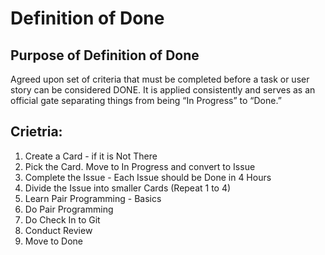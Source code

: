 # Definition of Done

## Purpose of Definition of Done

Agreed upon set of criteria that must be completed before a task or user story can be considered DONE. 
It is applied consistently and serves as an official gate separating things from being “In Progress” to “Done.”

## Crietria:

1. Create a Card - if it is Not There 
1. Pick the Card. Move to In Progress and convert to Issue
1. Complete the Issue - Each Issue should be Done in 4 Hours 
1. Divide the Issue into smaller Cards (Repeat 1 to 4)
1. Learn Pair Programming - Basics
1. Do Pair Programming 
1. Do Check In to Git 
1. Conduct Review 
1. Move to Done